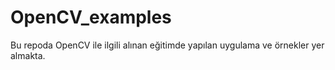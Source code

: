 # OpenCV_examples

Bu repoda OpenCV ile ilgili alınan eğitimde yapılan uygulama ve örnekler yer almakta.
